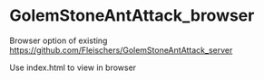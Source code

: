 # GolemStoneAntAttack_browser
Browser option of existing https://github.com/Fleischers/GolemStoneAntAttack_server

Use index.html to view in browser